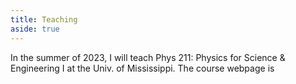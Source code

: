 ```yaml
---
title: Teaching
aside: true
---
```



In the summer of 2023, I will teach Phys 211: Physics for Science & Engineering I at the Univ. of Mississippi. 
The course webpage is 
